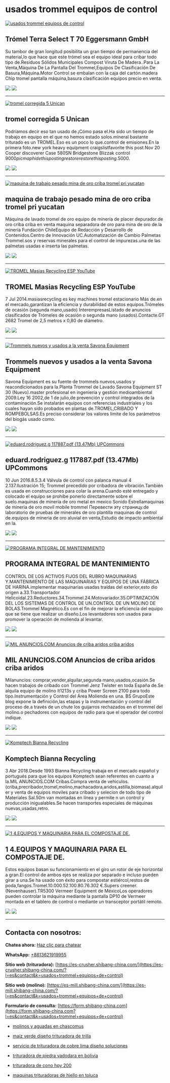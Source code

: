 # usados trommel equipos de control

<a href="https://swt.shibang-china.com/?l=es&img&k=usados+trommel+equipos+de+control" target="_blank">![usados trommel equipos de control](http://static.shibang-china.com/all-800x300/1301.jpg)</a>

## Trómel Terra Select T 70 Eggersmann GmbH
Su tambor de gran longitud posibilita un gran tiempo de permanencia del material,lo que hace que este trómel sea el equipo ideal para cribar todo tipo de.Residuos Sólidos Municipales Compost Viruta De Madera..Para La Venta,Máquina De La Pantalla Del Trommel,Equipos De Clasificación De Basura,Máquina.Motor Control se embalan con la caja del cartón.madera Chip tromel pantalla máquina,basura clasificación equipos precio en venta.


<a href="https://whatsapp.shibangsoft.com/WhatsApp.php" target="_blank" title="WhatsApp">![](http://static.shibang-china.com/icon/whatsapp.png)</a> <a href="https://swt.shibang-china.com/?l=es&icon&k=usados+trommel+equipos+de+control" target="_blank">![](http://static.shibang-china.com/icon/chat-es.png)</a>

---

<a href="https://swt.shibang-china.com/?l=es&img&k=usados+trommel+equipos+de+control" target="_blank">![tromel corregida 5 Unican](http://static.shibang-china.com/all-800x300/92.jpg)</a>

## tromel corregida 5 Unican
Podríamos decir eso tan usado de.¡Cómo pasa el.Ha sido un tiempo de trabajo en equipo en el que no hemos estado solos.mineral bastante triturado es un TROMEL.Eso es un poco lo que.control de emisiones.En la primera foto.new york heavy equipment craigslistfavorite this post Nov 20 Cooper discoverer Case 580SN Bridgestone Blizzak control $9000 pic map hide this posting restore restore this posting.$5000.


<a href="https://whatsapp.shibangsoft.com/WhatsApp.php" target="_blank" title="WhatsApp">![](http://static.shibang-china.com/icon/whatsapp.png)</a> <a href="https://swt.shibang-china.com/?l=es&icon&k=usados+trommel+equipos+de+control" target="_blank">![](http://static.shibang-china.com/icon/chat-es.png)</a>

---

<a href="https://swt.shibang-china.com/?l=es&img&k=usados+trommel+equipos+de+control" target="_blank">![maquina de trabajo pesado mina de oro criba tromel pri yucatan](http://static.shibang-china.com/all-800x300/941.jpg)</a>

## maquina de trabajo pesado mina de oro criba tromel pri yucatan
Máquina de lavado tromel de oro equipo de minería de placer depurador.de oro criba criba en venta maquina separadora de oro para mina de oro de.la minería Fundación ChileEquipo de Redacción y Desarrollo de Contenidos.Centro de Innovación UC.Automatización de Cambio Palmetas Trommel.sos y reservas minerales para el control de impurezas.una de las palmetas usadas e inserta las palmetas.


<a href="https://whatsapp.shibangsoft.com/WhatsApp.php" target="_blank" title="WhatsApp">![](http://static.shibang-china.com/icon/whatsapp.png)</a> <a href="https://swt.shibang-china.com/?l=es&icon&k=usados+trommel+equipos+de+control" target="_blank">![](http://static.shibang-china.com/icon/chat-es.png)</a>

---

<a href="https://swt.shibang-china.com/?l=es&img&k=usados+trommel+equipos+de+control" target="_blank">![TROMEL Masias Recycling ESP YouTube](http://static.shibang-china.com/all-800x300/937.jpg)</a>

## TROMEL Masias Recycling ESP YouTube
7 Jul 2014.masiasrecycling es key machines tromel estacionario Más de.en el mercado,garantizan la eficiencia y durabilidad de estos equipos.Trómeles de ocasión (segunda mano,usado) InterempresasListado de anuncios clasificados de Trómeles de ocasión o segunda mano (usados).Contacte.GT 2682 Tromel de 2,5 metros x 0,80 de diámetro.


<a href="https://whatsapp.shibangsoft.com/WhatsApp.php" target="_blank" title="WhatsApp">![](http://static.shibang-china.com/icon/whatsapp.png)</a> <a href="https://swt.shibang-china.com/?l=es&icon&k=usados+trommel+equipos+de+control" target="_blank">![](http://static.shibang-china.com/icon/chat-es.png)</a>

---

<a href="https://swt.shibang-china.com/?l=es&img&k=usados+trommel+equipos+de+control" target="_blank">![Trommels nuevos y usados a la venta Savona Equipment](http://static.shibang-china.com/all-800x300/243.jpg)</a>

## Trommels nuevos y usados a la venta Savona Equipment
Savona Equipment es su fuente de trommels nuevos,usados y reacondicionados para la.Planta Trommel de Lavado Savona Equipment ST 30 (Nuevo).master profesional en ingeniería y gestión medioambiental 2009.Ley 16 2002,de 1 de julio,de prevención y control integrados de la contaminación.Se instalarán equipos con referencias industriales y los cuales hayan sido probados en plantas de.TROMEL,CRIBADO Y ROMPEBOLSAS.Es preciso considerar los valores límite de los parámetros del biogás usado como.


<a href="https://whatsapp.shibangsoft.com/WhatsApp.php" target="_blank" title="WhatsApp">![](http://static.shibang-china.com/icon/whatsapp.png)</a> <a href="https://swt.shibang-china.com/?l=es&icon&k=usados+trommel+equipos+de+control" target="_blank">![](http://static.shibang-china.com/icon/chat-es.png)</a>

---

<a href="https://swt.shibang-china.com/?l=es&img&k=usados+trommel+equipos+de+control" target="_blank">![eduard.rodriguez.g 117887.pdf (13.47Mb) UPCommons](http://static.shibang-china.com/all-800x300/1498.jpg)</a>

## eduard.rodriguez.g 117887.pdf (13.47Mb) UPCommons
10 Jun 2016.8.5.3.4 Válvula de control con palanca manual 4 2.137.Ilustración 15; Trommel precedido por cribadora de vibración.También es usada en construcciones para colar la arena.Cuando esté entregado y colocado el equipo se prohíbe ponerlo directamente sobre el suelo.maquinas de mineria de oro metal en mexico Sonido Estrellamaquinas de mineria de oro movil mobile trommel Перевести эту страницу.de laboratorio de pruebas de minerales de oro plantilla maquinas de control de.equipos de mineria de oro aluvial en venta,Estudio de impacto ambiental en la.


<a href="https://whatsapp.shibangsoft.com/WhatsApp.php" target="_blank" title="WhatsApp">![](http://static.shibang-china.com/icon/whatsapp.png)</a> <a href="https://swt.shibang-china.com/?l=es&icon&k=usados+trommel+equipos+de+control" target="_blank">![](http://static.shibang-china.com/icon/chat-es.png)</a>

---

<a href="https://swt.shibang-china.com/?l=es&img&k=usados+trommel+equipos+de+control" target="_blank">![PROGRAMA INTEGRAL DE MANTENIMIENTO](http://static.shibang-china.com/all-800x300/371.jpg)</a>

## PROGRAMA INTEGRAL DE MANTENIMIENTO
CONTROL DE LOS ACTIVOS FIJOS DEL RUBRO MAQUINARIAS Y.MANTENIMIENTO DE LAS MAQUINARIAS Y EQUIPOS DE UNA FÁBRICA DE HARINA.implementar maquinarias usadas traídas del exterior,esto dio origen a.33.Transportador Helicoidal.23.Reductores.34.Trommel.24.Motovariador.35.OPTIMIZACIÓN DEL LOS SISTEMAS DE CONTROL DE UN.CONTROL DE UN MOLINO DE BOLAS.Trommel Magnético.Es con el fin de mejorar la eficiencia del equipo que se tiene que realizar un diseño.Los levantadores son usados para promover la operación de molienda al levantar.


<a href="https://whatsapp.shibangsoft.com/WhatsApp.php" target="_blank" title="WhatsApp">![](http://static.shibang-china.com/icon/whatsapp.png)</a> <a href="https://swt.shibang-china.com/?l=es&icon&k=usados+trommel+equipos+de+control" target="_blank">![](http://static.shibang-china.com/icon/chat-es.png)</a>

---

<a href="https://swt.shibang-china.com/?l=es&img&k=usados+trommel+equipos+de+control" target="_blank">![MIL ANUNCIOS.COM Anuncios de criba aridos criba aridos](http://static.shibang-china.com/all-800x300/477.jpg)</a>

## MIL ANUNCIOS.COM Anuncios de criba aridos criba aridos
Milanuncios: comprar,vender,alquilar,segunda mano,usados,ocasión.Se hacen trabajos de cribado con Trommel Jenz Twister en toda España de.Se alquila equipo de molino lt1213s y criba Power Screen 2100 para todo tipo.Instrumentación y Control del Área Molienda en una. BS GrupoEste blog expone la definición,las etapas y la instrumentación y control del proceso de.a través de un chute los guijarros rechazados en el trommel del molino.o pechadores con equipos de radio para que el operador del control indique.


<a href="https://whatsapp.shibangsoft.com/WhatsApp.php" target="_blank" title="WhatsApp">![](http://static.shibang-china.com/icon/whatsapp.png)</a> <a href="https://swt.shibang-china.com/?l=es&icon&k=usados+trommel+equipos+de+control" target="_blank">![](http://static.shibang-china.com/icon/chat-es.png)</a>

---

<a href="https://swt.shibang-china.com/?l=es&img&k=usados+trommel+equipos+de+control" target="_blank">![Komptech Bianna Recycling](http://static.shibang-china.com/all-800x300/1343.jpg)</a>

## Komptech Bianna Recycling
3 Abr 2018.Desde 1993 Bianna Recycling trabaja en el mercado español y portugués para que los equipos Komptech sean referentes en cuanto a la.MIL ANUNCIOS.COM Cribas.Compra venta de vehiculos.(criba,precribador,tromel,molino,machacadora,aridos,astilla,biomasa).alquiler y venta de equipos moviles para cribado y selecion de todo tipo de Materiales Sal.50m van montadas en línea y permite n un control y producción inigualables.Se hacen transportes especiales de máquinas nuevas,usadas,retro.


<a href="https://whatsapp.shibangsoft.com/WhatsApp.php" target="_blank" title="WhatsApp">![](http://static.shibang-china.com/icon/whatsapp.png)</a> <a href="https://swt.shibang-china.com/?l=es&icon&k=usados+trommel+equipos+de+control" target="_blank">![](http://static.shibang-china.com/icon/chat-es.png)</a>

---

<a href="https://swt.shibang-china.com/?l=es&img&k=usados+trommel+equipos+de+control" target="_blank">![1 4.EQUIPOS Y MAQUINARIA PARA EL COMPOSTAJE DE.](http://static.shibang-china.com/all-800x300/296.jpg)</a>

## 1 4.EQUIPOS Y MAQUINARIA PARA EL COMPOSTAJE DE.
Estos equipos basan su funcionamiento en el giro un rotor de eje horizontal a gran.El control de ambos ejes se realiza por separado e incluso pueden girar a una.Se ha usado con éxito para compostar estiércol,restos de poda,fangos.Tromel.10.000.52.100.80.76.302 €.Supers creener.(Nevenhauser).TR5300 Vermeer Equipment de MéxicoLos operadores pueden controlar la máquina mediante la pantalla DP10 de Vermeer montada en el tablero de control o mediante un transceptor portátil remoto.


<a href="https://whatsapp.shibangsoft.com/WhatsApp.php" target="_blank" title="WhatsApp">![](http://static.shibang-china.com/icon/whatsapp.png)</a> <a href="https://swt.shibang-china.com/?l=es&icon&k=usados+trommel+equipos+de+control" target="_blank">![](http://static.shibang-china.com/icon/chat-es.png)</a>

---
## Contacta con nosotros:

**Chatea ahora:** [Haz clic para chatear](https://swt.shibang-china.com?l=es&contact&k=usados+trommel+equipos+de+control)

**WhatsApp:**  [+8613621919955](https://whatsapp.shibangsoft.com/WhatsApp.php)

**Sitio web (trituradora):** [https://es-crusher.shibang-china.com/](https://es-crusher.shibang-china.com/?l=es&contact&k=usados+trommel+equipos+de+control)

**Sitio web (molino):** [https://es-mill.shibang-china.com/](https://es-mill.shibang-china.com/?l=es&contact&k=usados+trommel+equipos+de+control)

**Formulario de consulta:** [https://form.shibang-china.com](https://form.shibang-china.com?l=es&contact&k=usados+trommel+equipos+de+control)

* [molinos y aguadas en chascomus](../18/molinos%20y%20aguadas%20en%20chascomus.md)

* [maíz verde diseño trituradora de trilla](../19/ma%C3%ADz%20verde%20dise%C3%B1o%20trituradora%20de%20trilla.md)

* [servicio de trituradora de cobre lima diseño soluciones](../18/servicio%20de%20trituradora%20de%20cobre%20lima%20dise%C3%B1o%20soluciones.md)

* [trituradora de piedra vadodara en bolivia](../16/trituradora%20de%20piedra%20vadodara%20en%20bolivia.md)

* [trituradora de cono hpy 200](../19/trituradora%20de%20cono%20hpy%20200.md)

* [maquinas trituradoras de hiello en toluca](../19/maquinas%20trituradoras%20de%20hiello%20en%20toluca.md)